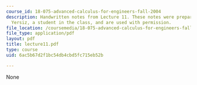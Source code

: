 ```yaml
---
course_id: 18-075-advanced-calculus-for-engineers-fall-2004
description: Handwritten notes from Lecture 11. These notes were prepared by Melike
  Yersiz, a student in the class, and are used with permission.
file_location: /coursemedia/18-075-advanced-calculus-for-engineers-fall-2004/6ac5b67d2f1bc54db4cbd5fc715eb52b_lecture11.pdf
file_type: application/pdf
layout: pdf
title: lecture11.pdf
type: course
uid: 6ac5b67d2f1bc54db4cbd5fc715eb52b

---
```

None